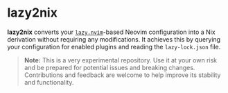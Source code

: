 # lazy2nix

**lazy2nix** converts your [`lazy.nvim`](https://github.com/folke/lazy.nvim)-based 
Neovim configuration into a Nix derivation without requiring any modifications. 
It achieves this by querying your configuration for enabled plugins and reading 
the `lazy-lock.json` file.

> **Note:** This is a very experimental repository. Use it at your own risk and be
> prepared for potential issues and breaking changes. Contributions and feedback 
> are welcome to help improve its stability and functionality.
